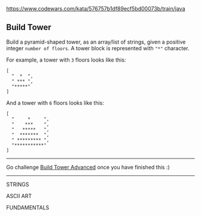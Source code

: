 https://www.codewars.com/kata/576757b1df89ecf5bd00073b/train/java

## Build Tower

Build a pyramid-shaped tower, as an array/list of strings, given a positive integer `number of floors`. A tower block is represented with `"*"` character.

For example, a tower with `3` floors looks like this:

```
[
  "  *  ",
  " *** ", 
  "*****"
]
```

And a tower with `6` floors looks like this:

```
[
  "     *     ", 
  "    ***    ", 
  "   *****   ", 
  "  *******  ", 
  " ********* ", 
  "***********"
]
```

---

Go challenge [Build Tower Advanced](https://www.codewars.com/kata/57675f3dedc6f728ee000256) once you have finished this :)

---

STRINGS

ASCII ART

FUNDAMENTALS